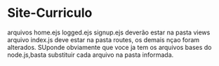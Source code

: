 # Site-Curriculo
arquivos home.ejs
         logged.ejs
          signup.ejs deverão estar na pasta views
 arquivo index.js deve estar na pasta routes, os demais nçao foram alterados.
SUponde obviamente         que voce ja tem os arquivos bases do node.js,basta substituir cada arquivo na pasta informada.
